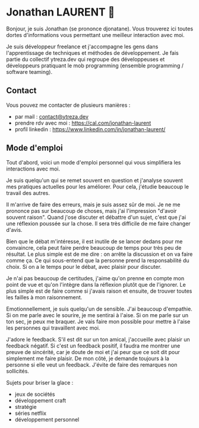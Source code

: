 # Jonathan LAURENT 👋

Bonjour, je suis Jonathan (se prononce djonatane). Vous trouverez ici toutes dortes d'informations vous permettant une meilleur interaction avec moi.

Je suis développeur freelance et j'accompagne les gens dans l'apprentissage de techniques et méthodes de développement.
Je fais partie du collectif ytreza.dev qui regroupe des développeuses et développeurs pratiquant le mob programming (ensemble programming / software teaming).

## Contact
Vous pouvez me contacter de plusieurs manières : 
- par mail : contact@ytreza.dev
- prendre rdv avec moi : https://cal.com/jonathan-laurent
- profil linkedin : https://www.linkedin.com/in/jonathan-laurent/

## Mode d'emploi

Tout d'abord, voici un mode d'emploi personnel qui vous simplifiera les interactions avec moi.

Je suis quelqu'un qui se remet souvent en question et j'analyse souvent mes pratiques actuelles pour les améliorer. Pour cela, j'étudie beaucoup le travail des autres.

Il m'arrive de faire des erreurs, mais je suis assez sûr de moi. Je ne me prononce pas sur beaucoup de choses, mais j'ai l'impression "d'avoir souvent raison". Quand j'ose discuter et débattre d'un sujet, c'est que j'ai une réflexion poussée sur la chose. Il sera très difficile de me faire changer d'avis.

Bien que le débat m'intéresse, il est inutile de se lancer dedans pour me convaincre, cela peut faire perdre beaucoup de temps pour très peu de résultat. Le plus simple est de me dire : on arrête la discussion et on va faire comme ça. Ce qui sous-entend que la personne prend la responsabilité du choix. Si on a le temps pour le débat, avec plaisir pour discuter.

Je n'ai pas beaucoup de certitudes, j'aime qu'on prenne en compte mon point de vue et qu'on l'intègre dans la réflexion plutôt que de l'ignorer. Le plus simple est de faire comme si j'avais raison et ensuite, de trouver toutes les failles à mon raisonnement.

Emotionnellement, je suis quelqu'un de sensible. J'ai beaucoup d'empathie. Si on me parle avec le sourire, je me sentirai à l'aise. Si on me parle sur un ton sec, je peux me braquer. Je vais faire mon possible pour mettre à l'aise les personnes qui travaillent avec moi.

J'adore le feedback. S'il est dit sur un ton amical, j'accueille avec plaisir un feedback négatif. Si c'est un feedback positif, il faudra me montrer une preuve de sincérité, car je doute de moi et j'ai peur que ce soit dit pour simplement me faire plaisir. 
De mon côté, je demande toujours à la personne si elle veut un feedback. J'évite de faire des remarques non sollicités.

Sujets pour briser la glace : 
- jeux de sociétés
- développement craft
- stratégie
- séries netflix
- développement personnel
<!--
**Johjo/Johjo** is a ✨ _special_ ✨ repository because its `README.md` (this file) appears on your GitHub profile.

Here are some ideas to get you started:

- 🔭 I’m currently working on ...
- 🌱 I’m currently learning ...
- 👯 I’m looking to collaborate on ...
- 🤔 I’m looking for help with ...
- 💬 Ask me about ...
- 📫 How to reach me: ...
- 😄 Pronouns: ...
- ⚡ Fun fact: ...
-->
